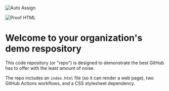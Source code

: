 ![Auto Assign](https://github.com/ziway-technologies/demo-repository/actions/workflows/auto-assign.yml/badge.svg)

![Proof HTML](https://github.com/ziway-technologies/demo-repository/actions/workflows/proof-html.yml/badge.svg)

# Welcome to your organization's demo respository
This code repository (or "repo") is designed to demonstrate the best GitHub has to offer with the least amount of noise.

The repo includes an `index.html` file (so it can render a web page), two GitHub Actions workflows, and a CSS stylesheet dependency.
